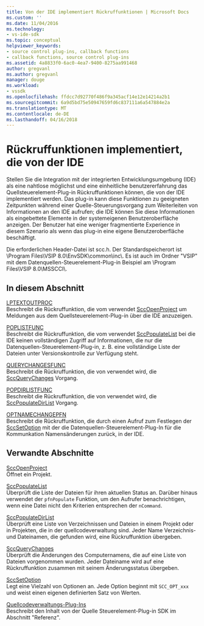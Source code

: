 ```yaml
---
title: Von der IDE implementiert Rückruffunktionen | Microsoft Docs
ms.custom: ''
ms.date: 11/04/2016
ms.technology:
- vs-ide-sdk
ms.topic: conceptual
helpviewer_keywords:
- source control plug-ins, callback functions
- callback functions, source control plug-ins
ms.assetid: 4a8833f0-6ac0-4ea7-9400-8275aa991468
author: gregvanl
ms.author: gregvanl
manager: douge
ms.workload:
- vssdk
ms.openlocfilehash: ffdcc7d92770f486f9a345acf14e12e14214a2b1
ms.sourcegitcommit: 6a9d5bd75e50947659fd6c837111a6a547884e2a
ms.translationtype: MT
ms.contentlocale: de-DE
ms.lasthandoff: 04/16/2018
---
```

# <a name="callback-functions-implemented-by-the-ide"></a>Rückruffunktionen implementiert, die von der IDE
Stellen Sie die Integration mit der integrierten Entwicklungsumgebung (IDE) als eine nahtlose möglichst und eine einheitliche benutzererfahrung das Quellsteuerelement-Plug-in Rückruffunktionen können, die von der IDE implementiert werden. Das plug-in kann diese Funktionen zu geeigneten Zeitpunkten während einer Quelle-Steuerungsvorgang zum Weiterleiten von Informationen an den IDE aufrufen; die IDE können Sie diese Informationen als eingebettete Elemente in der systemeigenen Benutzeroberfläche anzeigen. Der Benutzer hat eine weniger fragmentierte Experience in diesem Szenario als wenn das plug-in eine eigene Benutzeroberfläche beschäftigt.  
  
 Die erforderlichen Header-Datei ist scc.h. Der Standardspeicherort ist \Program Files\VSIP 8.0\EnvSDK\common\inc\\. Es ist auch im Ordner "VSIP" mit dem Datenquellen-Steuerelement-Plug-in Beispiel am \Program Files\VSIP 8.0\MSSCCI\\.  
  
## <a name="in-this-section"></a>In diesem Abschnitt  
 [LPTEXTOUTPROC](../extensibility/lptextoutproc.md)  
 Beschreibt die Rückruffunktion, die vom verwendet [SccOpenProject](../extensibility/sccopenproject-function.md) um Meldungen aus dem Quellsteuerelement-Plug-in über die IDE anzuzeigen.  
  
 [POPLISTFUNC](../extensibility/poplistfunc.md)  
 Beschreibt die Rückruffunktion, die vom verwendet [SccPopulateList](../extensibility/sccpopulatelist-function.md) bei die IDE keinen vollständigen Zugriff auf Informationen, die nur die Datenquellen-Steuerelement-Plug-in, z. B. eine vollständige Liste der Dateien unter Versionskontrolle zur Verfügung steht.  
  
 [QUERYCHANGESFUNC](../extensibility/querychangesfunc.md)  
 Beschreibt die Rückruffunktion, die von verwendet wird, die [SccQueryChanges](../extensibility/sccquerychanges-function.md) Vorgang.  
  
 [POPDIRLISTFUNC](../extensibility/popdirlistfunc.md)  
 Beschreibt die Rückruffunktion, die von verwendet wird, die [SccPopulateDirList](../extensibility/sccpopulatedirlist-function.md) Vorgang.  
  
 [OPTNAMECHANGEPFN](../extensibility/optnamechangepfn.md)  
 Beschreibt die Rückruffunktion, die durch einen Aufruf zum Festlegen der [SccSetOption](../extensibility/sccsetoption-function.md) mit der die Datenquellen-Steuerelement-Plug-In für die Kommunkation Namensänderungen zurück, in der IDE.  
  
## <a name="related-sections"></a>Verwandte Abschnitte  
 [SccOpenProject](../extensibility/sccopenproject-function.md)  
 Öffnet ein Projekt.  
  
 [SccPopulateList](../extensibility/sccpopulatelist-function.md)  
 Überprüft die Liste der Dateien für ihren aktuellen Status an. Darüber hinaus verwendet der `pfnPopulate` Funktion, um den Aufrufer benachrichtigen, wenn eine Datei nicht den Kriterien entsprechen der `nCommand`.  
  
 [SccPopulateDirList](../extensibility/sccpopulatedirlist-function.md)  
 Überprüft eine Liste von Verzeichnissen und Dateien in einem Projekt oder in Projekten, die in der quellcodeverwaltung sind. Jeder Name Verzeichnis- und Dateinamen, die gefunden wird, eine Rückruffunktion übergeben.  
  
 [SccQueryChanges](../extensibility/sccquerychanges-function.md)  
 Überprüft die Änderungen des Computernamens, die auf eine Liste von Dateien vorgenommen wurden. Jeder Dateiname wird auf eine Rückruffunktion zusammen mit seinem Änderungsstatus übergeben.  
  
 [SccSetOption](../extensibility/sccsetoption-function.md)  
 Legt eine Vielzahl von Optionen an. Jede Option beginnt mit `SCC_OPT_xxx` und weist einen eigenen definierten Satz von Werten.  
  
 [Quellcodeverwaltungs-Plug-Ins](../extensibility/source-control-plug-ins.md)  
 Beschreibt den Inhalt von der Quelle Steuerelement-Plug-in SDK im Abschnitt "Referenz".